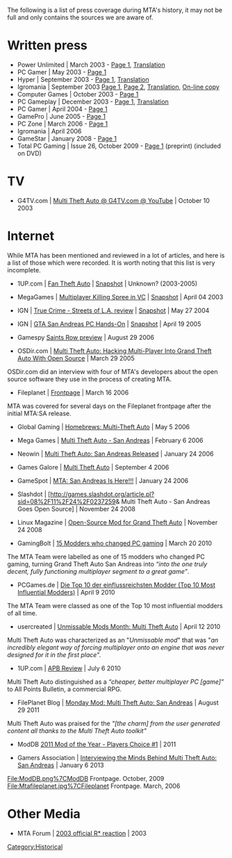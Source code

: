 The following is a list of press coverage during MTA's history, it may not be full and only contains the sources we are aware of.

Written press
=============

-   Power Unlimited | March 2003 - [Page 1](http://files.mtasa.com/media/Power_Unlimited-2003_Mar.jpg), [Translation](http://files.mtasa.com/media/Power_Unlimited-2003_Mar-Translation.txt)
-   PC Gamer | May 2003 - [Page 1](http://files.mtasa.com/media/PC_Gamer-2003_May.jpg)
-   Hyper | September 2003 - [Page 1](http://files.mtasa.com/media/Hyper-2003_Sep-AU.jpg), [Translation](http://files.mtasa.com/media/Hyper-2003_Sep-AU-Translation.txt)
-   Igromania | September 2003 [Page 1](http://files.mtasa.com/media/Igromania-2003_Sep_1-RU.jpg), [Page 2](http://files.mtasa.com/media/Igromania-2003_Sep_2-RU.jpg), [Translation](http://files.mtasa.com/media/Igromania-2003_Sep-RU-Translation.txt), [On-line copy](http://www.igromania.ru/articles/46216/Multi_Theft_Auto_Setevoi_bespredel_Osnovy_igry_v_GTA_3_po_ceti_i_cherez_internet.htm)
-   Computer Games | October 2003 - [Page 1](http://files.mtasa.com/media/Computer_Games-2003_Oct.jpg)
-   PC Gameplay | December 2003 - [Page 1](http://files.mtasa.com/media/PC_Gameplay-2003_Dec.jpg), [Translation](http://files.mtasa.com/media/PC_Gameplay-2003_Dec-Translation.txt)
-   PC Gamer | April 2004 - [Page 1](http://files.mtasa.com/media/1.0/Images/pcgamer.jpg)
-   GamePro | June 2005 - [Page 1](http://files.mtasa.com/media/GamePro_June_2005_4.jpg)
-   PC Zone | March 2006 - [Page 1](http://files.mtasa.com/media/PCZone_March_2006.jpg)
-   Igromania | April 2006
-   GameStar | January 2008 - [Page 1](http://files.mtasa.com/media/1.0/Images/mtaongamestarscan.jpg)
-   Total PC Gaming | Issue 26, October 2009 - [Page 1](http://files.mtasa.com/media/TPCG_Issue_26.pdf) (preprint) (included on DVD)

TV
==

-   G4TV.com | [Multi Theft Auto @ G4TV.com @ YouTube](http://www.youtube.com/watch?v=B6FqSiJBMgM) | October 10 2003

Internet
========

While MTA has been mentioned and reviewed in a lot of articles, and here is a list of those which were recorded. It is worth noting that this list is very incomplete.

-   1UP.com | [Fan Theft Auto](http://www.1up.com/features/fan-theft-auto) | [Snapshot](https://archive.is/ojGXK) | Unknown? (2003-2005)

-   MegaGames | [Multiplayer Killing Spree in VC](http://www.megagames.com/news/multiplayer-killing-spree-vc?tab=description) | [Snapshot](https://archive.is/Izs2U) | April 04 2003

-   IGN | [True Crime - Streets of L.A. review](http://pc.ign.com/articles/519/519510p2.html) | [Snapshot](https://archive.is/YXj9E) | May 27 2004

-   IGN | [GTA San Andreas PC Hands-On](http://pc.ign.com/articles/605/605982p1.html) | [Snapshot](https://archive.is/aqBhh) | April 19 2005

-   Gamespy [Saints Row preview](http://xbox360.gamespy.com/xbox-360/saints-row/718937p1.html) | August 29 2006

-   OSDir.com | [Multi Theft Auto: Hacking Multi-Player Into Grand Theft Auto With Open Source](http://osdir.com/Article4775.phtml) | March 29 2005

  
OSDir.com did an interview with four of MTA's developers about the open source software they use in the process of creating MTA.

-   Fileplanet | [Frontpage](http://files.mtasa.com/media/FilePlanet-Mar_2006.jpg) | March 16 2006

  
MTA was covered for several days on the Fileplanet frontpage after the initial MTA:SA release.

-   Global Gaming | [Homebrews: Multi-Theft Auto](http://www.ggl.com/?controller=News&id=2982&method=article) | May 5 2006

<!-- -->

-   Mega Games | [Multi Theft Auto - San Andreas](http://www.megagames.com/news/multi-theft-auto-san-andreas) | February 6 2006

-   Neowin | [Multi Theft Auto: San Andreas Released](http://www.neowin.net/index.php?act=view&id=32142) | January 24 2006

-   Games Galore | [Multi Theft Auto](http://games.techwhack.com/54/multi-theft-auto/) | September 4 2006

-   GameSpot | [MTA: San Andreas Is Here!!!](http://www.gamespot.com/pages/unions/read_article.php?topic_id=24250612&union_id=338) | January 24 2006

<!-- -->

-   Slashdot | \[<http://games.slashdot.org/article.pl?sid=08%2F11%2F24%2F0237259>& Multi Theft Auto - San Andreas Goes Open Source\] | November 24 2008

<!-- -->

-   Linux Magazine | [Open-Source Mod for Grand Theft Auto](http://www.linux-magazine.com/Online/News/Open-Source-Mod-for-Grand-Theft-Auto) | November 24 2008

-   GamingBolt | [15 Modders who changed PC gaming](http://gamingbolt.com/15-modders-who-changed-pc-gaming) | March 20 2010

  
The MTA Team were labelled as one of 15 modders who changed PC gaming, turning Grand Theft Auto San Andreas into *“into the one truly decent, fully functioning multiplayer segment to a great game”*.

-   PCGames.de | [Die Top 10 der einflussreichsten Modder (Top 10 Most Influential Modders)](http://www.pcgames.de/Bestenlisten-Thema-203022/Bilder/Die-Top-10-der-einflussreichsten-Modder-Diese-Mods-haben-die-Branche-aufgemischt-744688/galerie/1274990/) | April 9 2010

  
The MTA Team were classed as one of the Top 10 most influential modders of all time.

-   usercreated | [Unmissable Mods Month: Multi Theft Auto](http://usercreated.org/2010/04/12/unmissable-mods-month-multi-theft-auto/) | April 12 2010

  
Multi Theft Auto was characterized as an "*Unmissable mod*" that was "*an incredibly elegant way of forcing multiplayer onto an engine that was never designed for it in the first place*".

-   1UP.com | [APB Review](http://www.1up.com/do/reviewPage?pager.offset=1&cId=3180268&p=2) | July 6 2010

  
Multi Theft Auto distinguished as a *“cheaper, better multiplayer PC \[game\]”* to All Points Bulletin, a commercial RPG.

-   FilePlanet Blog | [Monday Mod: Multi Theft Auto: San Andreas](http://blog.fileplanet.com/2011/08/29/monday-mod-multi-theft-auto-san-andreas/) | August 29 2011

  
Multi Theft Auto was praised for the *"\[the charm\] from the user generated content all thanks to the Multi Theft Auto toolkit"*

-   ModDB [2011 Mod of the Year - Players Choice \#1](http://www.moddb.com/events/2011-mod-of-the-year-awards/features/moty-players-choice-mod-of-the-year) | 2011

<!-- -->

-   Gamers Association | [Interviewing the Minds Behind Multi Theft Auto: San Andreas](http://www.gamers-association.com/2013/01/mtasainterview/) | January 6 2013

<File:ModDB.png%7CModDB> Frontpage. October, 2009 <File:Mtafileplanet.jpg%7CFileplanet> Frontpage. March, 2006

Other Media
===========

-   MTA Forum | [2003 official R\* reaction](http://forum.mtasa.com/viewtopic.php?f=5&t=128#p810) | 2003

[Category:Historical](/docs/Category:Historical.md "wikilink")
